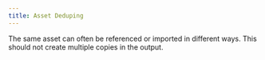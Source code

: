 ```yaml
---
title: Asset Deduping
---
```


The same asset can often be referenced or imported in different ways. This should not create multiple copies in the output.
